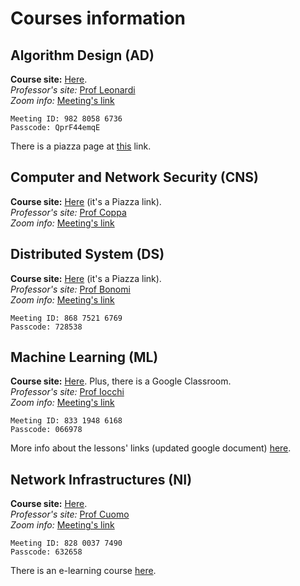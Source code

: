# Courses information

## Algorithm Design (AD)
**Course site:** [Here](https://sites.google.com/a/uniroma1.it/stefanoleonardi-eng/didattica/algorithm-desogn-2020-2021). \
*Professor's site:* [Prof Leonardi](https://sites.google.com/a/uniroma1.it/stefanoleonardi-eng/) \
*Zoom info:* [Meeting's link](https://zoom.us/j/98280586736?pwd=ZW54S1RSeHdLY3RhbXUvR3BBZkd2Zz09#success)

```
Meeting ID: 982 8058 6736
Passcode: QprF44emqE
```
There is a piazza page at [this](https://piazza.com/uniroma1.it/fall2020/ad20202021) link.

## Computer and Network Security (CNS)
**Course site:** [Here](https://piazza.com/uniroma1.it/fall2020/cns/info) (it's a Piazza link). \
*Professor's site:* [Prof Coppa](https://ecoppa.github.io/) \
*Zoom info:* [Meeting's link](https://uniroma1.zoom.us/j/88630202541?pwd=eVgxT3pORGFTQjBvUXpxVGViTUd1QT09)

## Distributed System (DS)
**Course site:** [Here](https://piazza.com/uniroma1.it/fall2020/1044419/info) (it's a Piazza link). \
*Professor's site:* [Prof Bonomi](https://bonomi.diag.uniroma1.it/) \
*Zoom info:* [Meeting's link](https://uniroma1.zoom.us/j/86875216769?pwd=d2tzRkUrSE1ob1hlUjMwa0NsT1BlQT09)

```
Meeting ID: 868 7521 6769
Passcode: 728538
```
## Machine Learning (ML)
**Course site:** [Here](https://sites.google.com/diag.uniroma1.it/machine-learning). Plus, there is a Google Classroom. \
*Professor's site:* [Prof Iocchi](https://sites.google.com/a/dis.uniroma1.it/iocchi/home) \
*Zoom info:* [Meeting's link](https://uniroma1.zoom.us/j/83319486168?pwd=cUxmK1phRzhoWTIvellXdDhuSVV3UT09)

```
Meeting ID: 833 1948 6168
Passcode: 066978
```
More info about the lessons' links (updated google document) [here](https://docs.google.com/document/d/1etU5_Gu3_bxWv8zLEblufs1Ar8hGls8mSlS1mjQe3D8/edit?usp=sharing).

## Network Infrastructures (NI)
**Course site:** [Here](http://francescacuomo.site.uniroma1.it/didattica/network-infrastructures-20-21). \
*Professor's site:* [Prof Cuomo](http://francescacuomo.site.uniroma1.it/home) \
*Zoom info:* [Meeting's link](https://uniroma1.zoom.us/j/82800377490?pwd=ZTc2WG5vdGdrbDNoTVhIeDh0L2krdz09)

```
Meeting ID: 828 0037 7490
Passcode: 632658
```
There is an e-learning course [here](https://elearning.uniroma1.it/course/view.php?id=11878).

<!---
Template:
## Algorithm Design (AD)
**Course site:** [Here](). \
*Professor's site:* [Prof]() \
*Zoom info:* [Meeting's link]()

```
Meeting ID: 
Passcode: 
```
-->